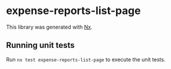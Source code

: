 # expense-reports-list-page

This library was generated with [Nx](https://nx.dev).

## Running unit tests

Run `nx test expense-reports-list-page` to execute the unit tests.
